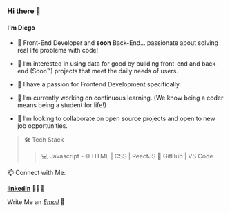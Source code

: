 ### Hi there 👋
#### I'm Diego
 
- 🍒 Front-End Developer and **soon** Back-End... passionate about solving real life problems with code! 

- 👀 I’m interested in using data for good by building front-end and back-end (Soon™) projects that meet the daily needs of users.

- 🍎 I have a passion for Frontend Development specifically.

- 🌱 I’m currently working on continuous learning. (We know being a coder means being a student for life!)

- 🍋 I’m looking to collaborate on open source projects and open to new job opportunities.



> 🛠 Tech Stack
>> 💻   Javascript - 🌐   HTML | CSS | ReactJS  🔧   GitHub | VS Code

📫 Connect with Me:

**[linkedIn](https://www.linkedin.com/in/diego-jose-navarro-ruiz-879170189/)** 👨🏻‍💻

Write Me an *[Email](mailto:diegojose150@gmail.com)* 💌
